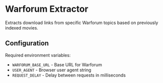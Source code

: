 # Warforum Extractor

Extracts download links from specific Warforum topics based on previously indexed movies.

## Configuration

Required environment variables:
- `WARFORUM_BASE_URL` - Base URL for Warforum
- `USER_AGENT` - Browser user agent string
- `REQUEST_DELAY` - Delay between requests in milliseconds

